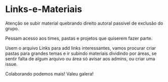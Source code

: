 # Links-e-Materiais
Atenção se subir material quebrando direito autoral passível de exclusão do grupo.

Pessam acesso aos times, pastas e projetos que quiserem fazer parte.

Usem o arquivo Links para add links interessantes, vamos procurar criar pastas para grandes temas e ir subindo materiais dividindo por áreas, se sentir falta de algum arquivo ou área só avisar aos admins, ou criar uma issue.

Colaborando podemos mais! Valeu galera!
